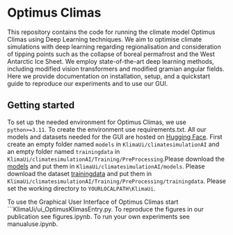 # Optimus Climas
This repository contains the code for running the climate model Optimus Climas using Deep Learning techniques. We aim to optimise climate simulations with deep learning regarding regionalisation and consideration of tipping points such as the collapse of boreal permafrost and the West Antarctic Ice Sheet. We employ state-of-the-art deep learning methods, including modified vision transformers and modified gramian angular fields. Here we provide documentation on installation, setup, and a quickstart guide to reproduce our experiments and to use our GUI.
## Getting started
To set up the needed environment for Optimus Climas, we use ```python>=3.11```. To create the environment use requirements.txt.
All our models and datasets needed for the GUI are hosted on [Hugging Face](https://huggingface.co/collections/OptimusClimas/files-for-gui-678192abaf887f31d684639e). First create an empty folder named ```models``` in ```KlimaUi/climatesimulationAI``` and an empty folder named ```trainingdata``` in ```KlimaUi/climatesimulationAI/Training/PreProcessing```.Please download the [models](https://huggingface.co/OptimusClimas/models) and put them in ```KlimaUi/climatesimulationAI/models```. Please download the dataset [trainingdata](https://huggingface.co/datasets/OptimusClimas/trainingdata) and put them in ```KlimaUi/climatesimulationAI/Training/PreProcessing/trainingdata```. Please set the working directory to ```YOURLOCALPATH\KlimaUi```.

To use the Graphical User Interface of Optimus Climas start ```KlimaUi/ui_OptimusKlimasEntry.py. 
To reproduce the figures in our publication see figures.ipynb.
To run your own experiments see manualuse.ipynb.
